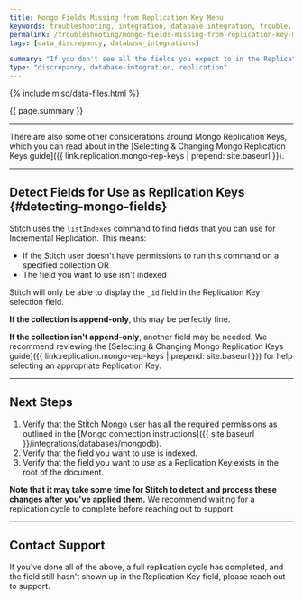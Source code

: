 ```yaml
---
title: Mongo Fields Missing from Replication Key Menu
keywords: troubleshooting, integration, database integration, trouble, issue, help, mongo, mongodb, replication key, rep key
permalink: /troubleshooting/mongo-fields-missing-from-replication-key-menu
tags: [data_discrepancy, database_integrations]

summary: "If you don't see all the fields you expect to in the Replication Key field for you Mongo integration, the root cause may be insufficient permissions or a lack of field indexing."
type: "discrepancy, database-integration, replication"
---
```

{% include misc/data-files.html %}

{{ page.summary }}

---



There are also some other considerations around Mongo Replication Keys, which you can read about in the [Selecting & Changing Mongo Replication Keys guide]({{ link.replication.mongo-rep-keys | prepend: site.baseurl }}).

---

## Detect Fields for Use as Replication Keys {#detecting-mongo-fields}

Stitch uses the `listIndexes` command to find fields that you can use for Incremental Replication. This means:

- If the Stitch user doesn't have permissions to run this command on a specified collection OR
- The field you want to use isn't indexed

Stitch will only be able to display the `_id` field in the Replication Key selection field.

**If the collection is append-only**, this may be perfectly fine.

**If the collection isn't append-only**, another field may be needed. We recommend reviewing the [Selecting & Changing Mongo Replication Keys guide]({{ link.replication.mongo-rep-keys | prepend: site.baseurl }}) for help selecting an appropriate Replication Key.

---

## Next Steps

1. Verify that the Stitch Mongo user has all the required permissions as outlined in the [Mongo connection instructions]({{ site.baseurl }}/integrations/databases/mongodb).
2. Verify that the field you want to use is indexed.
3. Verify that the field you want to use as a Replication Key exists in the root of the document.

**Note that it may take some time for Stitch to detect and process these changes after you've applied them.** We recommend waiting for a replication cycle to complete before reaching out to support.

---

## Contact Support

If you've done all of the above, a full replication cycle has completed, and the field still hasn't shown up in the Replication Key field, please reach out to support.
